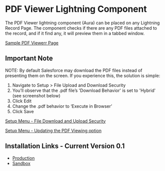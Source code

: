 # PDF Viewer Lightning Component
The PDF Viewer lightning component (Aura) can be placed on any Lightning Record Page.
The component checks if there are any PDF files attached to the record, and if it find any, it will preview them in a tabbed window.

[Sample PDF Viewerr Page](../media/Media/PDF%20Viewer%20-%20Sample%20Lightning%20Page.png)

## Important Note
NOTE: By default Salesforce may download the PDF files instead of presenting them on the screen. If you experience this, the solution is simple:

1. Navigate to Setup > File Upload and Download Security
2. You’ll observe that the .pdf file’s 'Download Behavior' is set to 'Hybrid' (see screenshot below)
3. Click Edit
4. Change the .pdf behavior to ‘Execute in Browser’
5. Click Save

[Setup Menu - File Download and Upload Security](..media/Media/File%20Upload%20and%20Download%20Security%20Screenshot.png)

[Setup Menu - Updating the PDF Viewing option](..media/Media/File%20Upload%20and%20Download%20-%20Updating%20PDF%20File.png)

## Installation Links - Current Version 0.1
- [Production](https://login.salesforce.com/packaging/installPackage.apexp?p0=04tRN000000kvZZYAY)
- [Sandbox](https://test.salesforce.com/packaging/installPackage.apexp?p0=04tRN000000kvZZYAY)
